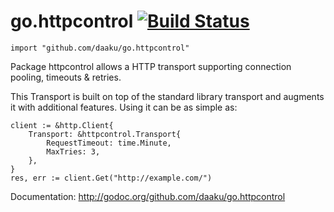 go.httpcontrol [![Build Status](https://secure.travis-ci.org/daaku/go.httpcontrol.png)](http://travis-ci.org/daaku/go.httpcontrol)
==============

    import "github.com/daaku/go.httpcontrol"

Package httpcontrol allows a HTTP transport supporting connection pooling,
timeouts & retries.

This Transport is built on top of the standard library transport and augments it
with additional features. Using it can be as simple as:

    client := &http.Client{
        Transport: &httpcontrol.Transport{
            RequestTimeout: time.Minute,
            MaxTries: 3,
        },
    }
    res, err := client.Get("http://example.com/")

Documentation: http://godoc.org/github.com/daaku/go.httpcontrol

